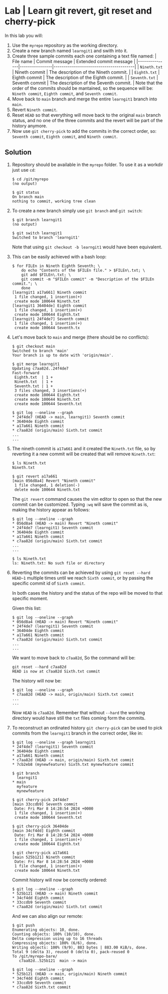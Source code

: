 # Lab | Learn git revert, git reset and cherry-pick

In this lab you will:

1. Use the `myrepo` repository as the working directory.
2. Create a new branch named `learngit1` and swith into it.
3. Create three sample commits each one containing a text file named:
   | File name     | Commit message | Extended commit message                |
   |---------------|----------------|----------------------------------------|
   | `Nineth.txt`  | Nineth commit  | The description of the Nineth commit.  |
   | `Eighth.txt`  | Eighth commit  | The description of the Eighth commit.  |
   | `Seventh.txt` | Seventh commit | The description of the Seventh commit. |
   Note that the order of the commits should be mantained, so the sequence will
   be: `Nineth commit`, `Eighth commit`, and `Seventh commit`.
4. Move back to `main` branch and merge the entire `learngit1` branch into
   `main`.
5. Revert `Nineth commit`.
6. Reset `HEAD` so that everything will move back to the original `main` branch
   status, and no one of the three commits and the revert will be part of the
   history anymore.
7. Now use `git cherry-pick` to add the commits in the correct order, so:
   `Seventh commit`, `Eighth commit`, and `Nineth commit`.

## Solution

1. Repository should be available in the `myrepo` folder. To use it as a workdir
   just use `cd`:

   ```console
   $ cd /git/myrepo
   (no output)

   $ git status
   On branch main
   nothing to commit, working tree clean
   ```

2. To create a new branch simply use `git branch` and `git switch`:

   ```console
   $ git branch learngit1
   (no output)

   $ git switch learngit1
   Switched to branch 'learngit1'
   ```

   Note that using `git checkout -b learngit1` would have been equivalent.

3. This can be easily achieved with a bash loop:

   ```console
   $ for FILEn in Nineth Eighth Seventh; \
       do echo "Contents of the $FILEn file." > $FILEn\.txt; \
       git add $FILEn\.txt; \
       git commit -m "$FILEn commit" -m "Description of the $FILEn commit."; \
       done
   [learngit1 a17a661] Nineth commit
    1 file changed, 1 insertion(+)
    create mode 100644 Nineth.txt
   [learngit1 36404de] Eighth commit
    1 file changed, 1 insertion(+)
    create mode 100644 Eighth.txt
   [learngit1 24f4de7] Seventh commit
    1 file changed, 1 insertion(+)
    create mode 100644 Seventh.tx
   ```

4. Let's move back to `main` and merge (there should be no conflicts):

   ```console
   $ git checkout main
   Switched to branch 'main'
   Your branch is up to date with 'origin/main'.

   $ git merge learngit1
   Updating c7aa82d..24f4de7
   Fast-forward
    Eighth.txt  | 1 +
    Nineth.txt  | 1 +
    Seventh.txt | 1 +
    3 files changed, 3 insertions(+)
    create mode 100644 Eighth.txt
    create mode 100644 Nineth.txt
    create mode 100644 Seventh.txt

   $ git log --oneline --graph
   * 24f4de7 (HEAD -> main, learngit1) Seventh commit
   * 36404de Eighth commit
   * a17a661 Nineth commit
   * c7aa82d (origin/main) Sixth.txt commit
   ...
   ...
   ```

5. The nineth commit is `a17a661` and it created the `Nineth.txt` file, so by
   reverting it a new commit will be created that will remove `Nineth.txt`:

   ```console
   $ ls Nineth.txt
   Nineth.txt

   $ git revert a17a661
   [main 056d8a4] Revert "Nineth commit"
    1 file changed, 1 deletion(-)
    delete mode 100644 Nineth.txt
   ```

   The `git revert` command causes the vim editor to open so that the new
   commit can be customized. Typing `:wq` will save the commit as is, making
   the history appear as follows:

   ```console
   $ git log --oneline --graph
   * 056d8a4 (HEAD -> main) Revert "Nineth commit"
   * 24f4de7 (learngit1) Seventh commit
   * 36404de Eighth commit
   * a17a661 Nineth commit
   * c7aa82d (origin/main) Sixth.txt commit
   ...
   ...

   $ ls Nineth.txt
   ls: Nineth.txt: No such file or directory
   ```

6. Reverting the commits can be achieved by using `git reset --hard HEAD~1`
   multiple times until we reach `Sixth commit`, or by passing the specific
   commit id of `Sixth commit`.

   In both cases the history and the status of the repo will be moved to that
   specific moment.

   Given this list:

   ```console
   $ git log --oneline --graph
   * 056d8a4 (HEAD -> main) Revert "Nineth commit"
   * 24f4de7 (learngit1) Seventh commit
   * 36404de Eighth commit
   * a17a661 Nineth commit
   * c7aa82d (origin/main) Sixth.txt commit
   ...
   ...
   ```

   We want to move back to `c7aa82d`, So the command will be:

   ```console
   git reset --hard c7aa82d
   HEAD is now at c7aa82d Sixth.txt commit
   ```

   The history will now be:

   ```console
   $ git log --oneline --graph
   * c7aa82d (HEAD -> main, origin/main) Sixth.txt commit
   ...
   ...
   ```

   Now `HEAD` is `c7aa82d`. Remember that without `--hard` the working directory
   would have still the `txt` files coming form the commits.

7. To reconstruct an ordinated history `git cherry-pick` can be used to pick
   commits from the `learngit1` branch in the correct order, like in:

   ```console
   $ git log --oneline --graph learngit1
   * 24f4de7 (learngit1) Seventh commit
   * 36404de Eighth commit
   * a17a661 Nineth commit
   * c7aa82d (HEAD -> main, origin/main) Sixth.txt commit
   * 7cb2eb8 (mynewfeature) Sixth.txt mynewfeature commit

   $ git branch
     learngit1
   * main
     myfeature
     mynewfeature

   $ git cherry-pick 24f4de7
   [main 33ccdb9] Seventh commit
    Date: Fri Mar 8 14:28:54 2024 +0000
    1 file changed, 1 insertion(+)
    create mode 100644 Seventh.txt

   $ git cherry-pick 36404de
   [main 34cf4dd] Eighth commit
    Date: Fri Mar 8 14:28:54 2024 +0000
    1 file changed, 1 insertion(+)
    create mode 100644 Eighth.txt

   $ git cherry-pick a17a661
   [main 525b121] Nineth commit
    Date: Fri Mar 8 14:28:54 2024 +0000
    1 file changed, 1 insertion(+)
    create mode 100644 Nineth.txt
   ```

   Commit history will now be correctly ordered:

   ```console
   $ git log --oneline --graph
   * 525b121 (HEAD -> main) Nineth commit
   * 34cf4dd Eighth commit
   * 33ccdb9 Seventh commit
   * c7aa82d (origin/main) Sixth.txt commit
   ```

   And we can also align our remote:

   ```console
   $ git push
   Enumerating objects: 10, done.
   Counting objects: 100% (10/10), done.
   Delta compression using up to 16 threads
   Compressing objects: 100% (6/6), done.
   Writing objects: 100% (9/9), 883 bytes | 883.00 KiB/s, done.
   Total 9 (delta 3), reused 0 (delta 0), pack-reused 0
   To /git/myrepo-bare/
      c7aa82d..525b121  main -> main

   $ git log --oneline --graph
   * 525b121 (HEAD -> main, origin/main) Nineth commit
   * 34cf4dd Eighth commit
   * 33ccdb9 Seventh commit
   * c7aa82d Sixth.txt commit
   ```
